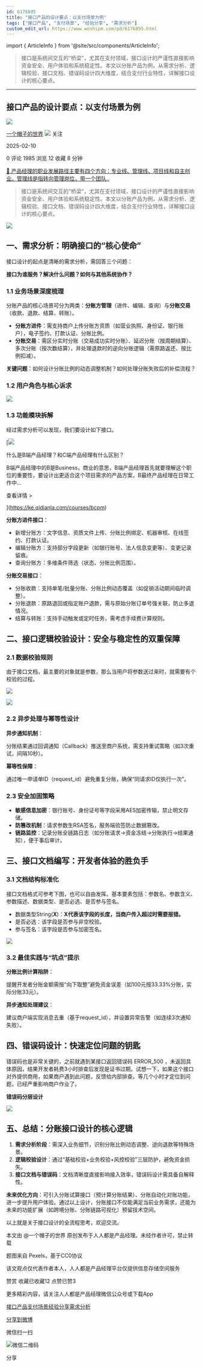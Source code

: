 ```yaml
---
id: 6176895
title: "接口产品的设计要点：以支付场景为例"
tags: ["接口产品", "支付场景", "经验分享", "需求分析"]
custom_edit_url: https://www.woshipm.com/pd/6176895.html
---
```

import { ArticleInfo } from '@site/src/components/ArticleInfo';

<ArticleInfo
    author="一个帽子的世界"
    authorLink="https://www.woshipm.com/u/75086"
    published="2025-02-10"
    views={1985}
    comments={0}
    collects={12}
/>

> 接口是系统间交互的“桥梁”，尤其在支付领域，接口设计的严谨性直接影响资金安全、用户体验和系统稳定性。本文以分账产品为例，从需求分析、逻辑校验、接口文档、错误码设计四大维度，结合支付行业特性，详解接口设计的核心要点。

---

## 接口产品的设计要点：以支付场景为例

[![](https://image.woshipm.com/wp-files/2021/05/AuSzU4cLknAibffAsnLE.jpg!/both/72x72)](https://www.woshipm.com/u/75086)

[一个帽子的世界](https://www.woshipm.com/u/75086) ![](https://static.woshipm.com/tag/1101_1@2x.png) 关注

2025-02-10

0 评论 1985 浏览 12 收藏 8 分钟

[🔗 产品经理的职业发展路径主要有四个方向：专业线、管理线、项目线和自主创业。管理线是指转向管理岗位，带一个团队..](https://ke.qidianla.com/courses/90pm)

> 接口是系统间交互的“桥梁”，尤其在支付领域，接口设计的严谨性直接影响资金安全、用户体验和系统稳定性。本文以分账产品为例，从需求分析、逻辑校验、接口文档、错误码设计四大维度，结合支付行业特性，详解接口设计的核心要点。

![](https://image.woshipm.com/2023/04/14/e76d762c-da8e-11ed-a86f-00163e0b5ff3.jpg)

## 一、需求分析：明确接口的“核心使命”

接口设计的起点是清晰的需求分析，需回答三个问题：

**接口为谁服务？解决什么问题？如何与其他系统协作？**

### 1.1 业务场景深度梳理

分账产品的核心场景可分为两类：**分账方管理**（进件、编辑、查询）与**分账交易**（收款、退款、结算、转账）。

*   **分账方进件**：需支持商户上传分账方资质（如营业执照、身份证、银行账户），电子签约、打款认证、分账比例。
*   **分账交易**：需区分实时分账（交易成功实时分账）、延迟分账（按周期结算）、多次分账（按次数结算），并处理退款时的逆向分账逻辑（需原路返还、按比例扣减）。

**关键问题**：如何设计分账比例的动态调整机制？如何处理分账失败后的补偿流程？

### 1.2 用户角色与核心诉求

![](https://image.woshipm.com/2025/02/08/3f9bdda6-e5fb-11ef-ac1c-00163e09d72f.png)

### 1.3 功能模块拆解

经过需求分析可以发现，我们要设计如下接口。

[![](https://image.woshipm.com/2023/07/27/6f50fd24-2c7f-11ee-875d-00163e0b5ff3.png)

什么是B端产品经理？和C端产品经理有什么区别？

B端产品经理中的B是Business，商业的意思，B端产品经理首先就要理解这个职位的重要性，要设计出更适合这个项目需求的产品方案，B最终产品经理在日常工作中...

查看详情 >

](https://ke.qidianla.com/courses/bcpm)

**分账方进件接口**：

*   新增分账方：文字信息、资质文件上传、分账比例绑定、机器审核、在线签约、打款认证。
*   编辑分账方：支持部分字段更新（如银行账号、法人信息变更等）、变更记录留痕。
*   查询分账方：多维条件筛选（状态、分账比例范围）。

**分账交易接口**：

*   分账收款：支持单笔/批量分账、分账比例动态覆盖（如促销活动期间临时调整）。
*   分账退款：原路退回或指定账户退款，需与原始分账订单号强关联，防止多退情况。
*   结算与转账：支持手动触发或定时任务，需考虑手续费计算规则。

## 二、接口逻辑校验设计：安全与稳定性的双重保障

### 2.1 数据校验规则

由于接口文档，最主要的对象就是参数，那么当用户将参数送过来时，就需要有个校验的过程。

![](https://image.woshipm.com/2025/02/08/078e6870-e5fb-11ef-b250-00163e09d72f.png)

![](https://image.woshipm.com/2025/02/08/8d4629a8-e5fb-11ef-979a-00163e09d72f.png)

### 2.2 异步处理与幂等性设计

**异步通知机制**：

分账结果通过回调通知（Callback）推送至商户系统，需支持重试策略（如3次重试，间隔10秒）。

**幂等性保障**：

通过唯一申请单ID（request\_id）避免重复分账，确保“同请求ID仅执行一次”。

### 2.3 安全加固策略

*   **敏感信息加密**：银行账号、身份证号等字段采用AES加密传输，禁止明文存储。
*   **防篡改机制**：请求参数生RSA签名，服务端验签防止数据篡改。
*   **链路监控**：记录分账全链路日志（如分账请求→资金冻结→分账执行→结果通知），便于事后审计。

## 三、接口文档编写：开发者体验的胜负手

### 3.1 文档结构标准化

接口文档格式可参考下图，也可以自由发挥。基本要素包括：参数名、参数含义、参数描述、数据类型、是否必选、是否参与签名。

*   数据类型String(**X**)：**X代表该字段的长度，当商户传入超过时需要报错。**
*   是否必选：该字段是否参与非空校验。
*   参与签名：该字段是否参与加密签名。

![](https://image.woshipm.com/2025/02/08/4d8aca5c-e5fc-11ef-b250-00163e09d72f.png)

### 3.2 最佳实践与“坑点”提示

**分账比例计算陷阱**：

提醒开发者分账金额需按“向下取整”避免资金误差（如100元按33.33%分账，实际分账33元）。

**异步通知处理建议**：

建议商户端实现消息去重（基于request\_id），并设置异常告警（如连续3次通知失败）。

## 四、错误码设计：快速定位问题的钥匙

错误码也是非常关键的，之前就遇到某接口返回错误码 ERROR\_500 ，未返回具体原因，结果开发者耗费3小时排查后发现是证书过期。试想一下，如果这个接口对外提供商用，如果商户遇到此问题，反馈给内部排查。等几个小时才定位到问题，已经严重影响商户作业了。

**错误码分层设计**

![](https://image.woshipm.com/2025/02/08/83301414-e5fc-11ef-a93a-00163e09d72f.png)

## 五、总结：分账接口设计的核心逻辑

1.  **需求分析阶段**：需深入业务细节，识别分账比例动态调整、逆向退款等特殊场景。
2.  **逻辑校验设计**：通过“基础校验+业务校验+风控校验”三层防护，避免资金损失。
3.  **接口文档与错误码**：文档清晰度直接影响接入效率，错误码设计需具备自解释性。

**未来优化方向**：可引入分账试算接口（预计算分账结果）、分账自动化对账功能，进一步提升用户体验。通过以上设计，分账接口不仅能满足当前业务需求，还能为未来的功能扩展（如跨境分账、分账链路可视化）预留技术空间。

以上就是关于接口设计的全流程思考，欢迎交流。

本文由 @一个帽子的世界 原创发布于人人都是产品经理。未经作者许可，禁止转载

题图来自 Pexels，基于CC0协议

该文观点仅代表作者本人，人人都是产品经理平台仅提供信息存储空间服务

赞赏 收藏已收藏12 点赞已赞3

更多精彩内容，请关注人人都是产品经理微信公众号或下载App

[接口产品](https://www.woshipm.com/tag/%e6%8e%a5%e5%8f%a3%e4%ba%a7%e5%93%81)[支付场景](https://www.woshipm.com/tag/%e6%94%af%e4%bb%98%e5%9c%ba%e6%99%af)[经验分享](https://www.woshipm.com/tag/%e7%bb%8f%e9%aa%8c%e5%88%86%e4%ba%ab)[需求分析](https://www.woshipm.com/tag/%e9%9c%80%e6%b1%82%e5%88%86%e6%9e%90)

[分享到微博](https://service.weibo.com/share/share.php?appkey=2775287854&title=接口产品的设计要点：以支付场景为例&url=https://www.woshipm.com/pd/6176895.html&pic=https://image.woshipm.com/2023/04/14/e76d762c-da8e-11ed-a86f-00163e0b5ff3.jpg)

微信扫一扫

![微信二维码](https://api.pwmqr.com/qrcode/create/?url=https://www.woshipm.com/pd/6176895.html)

分享